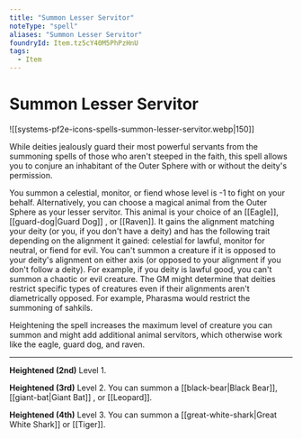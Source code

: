 ```yaml
---
title: "Summon Lesser Servitor"
noteType: "spell"
aliases: "Summon Lesser Servitor"
foundryId: Item.tz5cY40M5PhPzHnU
tags:
  - Item
---
```


# Summon Lesser Servitor
![[systems-pf2e-icons-spells-summon-lesser-servitor.webp|150]]

While deities jealously guard their most powerful servants from the summoning spells of those who aren't steeped in the faith, this spell allows you to conjure an inhabitant of the Outer Sphere with or without the deity's permission.

You summon a celestial, monitor, or fiend whose level is -1 to fight on your behalf. Alternatively, you can choose a magical animal from the Outer Sphere as your lesser servitor. This animal is your choice of an [[Eagle]], [[guard-dog|Guard Dog]] , or [[Raven]]. It gains the alignment matching your deity (or you, if you don't have a deity) and has the following trait depending on the alignment it gained: celestial for lawful, monitor for neutral, or fiend for evil. You can't summon a creature if it is opposed to your deity's alignment on either axis (or opposed to your alignment if you don't follow a deity). For example, if you deity is lawful good, you can't summon a chaotic or evil creature. The GM might determine that deities restrict specific types of creatures even if their alignments aren't diametrically opposed. For example, Pharasma would restrict the summoning of sahkils.

Heightening the spell increases the maximum level of creature you can summon and might add additional animal servitors, which otherwise work like the eagle, guard dog, and raven.

* * *

**Heightened (2nd)** Level 1.

**Heightened (3rd)** Level 2. You can summon a [[black-bear|Black Bear]], [[giant-bat|Giant Bat]] , or [[Leopard]].

**Heightened (4th)** Level 3. You can summon a [[great-white-shark|Great White Shark]]  or [[Tiger]].
